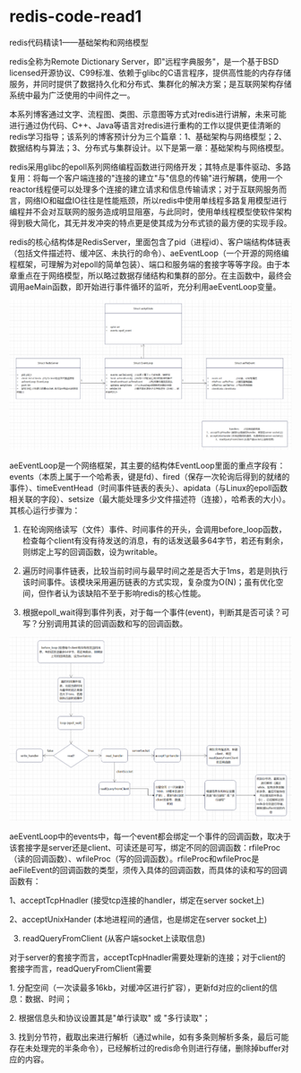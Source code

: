 # redis-code-read1
redis代码精读1——基础架构和网络模型

redis全称为Remote Dictionary Server，即"远程字典服务"，是一个基于BSD
licensed开源协议、C99标准、依赖于glibc的C语言程序，提供高性能的内存存储服务，并同时提供了数据持久化和分布式、集群化的解决方案；是互联网架构存储系统中最为广泛使用的中间件之一。

本系列博客通过文字、流程图、类图、示意图等方式对redis进行讲解，未来可能进行通过伪代码、C++、Java等语言对redis进行重构的工作以提供更佳清晰的redis学习指导；该系列的博客预计分为三个篇章：1、基础架构与网络模型；2、数据结构与算法；3、分布式与集群设计。以下是第一章：基础架构与网络模型。

redis采用glibc的epoll系列网络编程函数进行网络开发；其特点是事件驱动、多路复用：将每一个客户端连接的"连接的建立"与"信息的传输"进行解耦，使用一个reactor线程便可以处理多个连接的建立请求和信息传输请求；对于互联网服务而言，网络IO和磁盘IO往往是性能瓶颈，所以redis中使用单线程多路复用模型进行编程并不会对互联网的服务造成明显阻塞，与此同时，使用单线程模型使软件架构得到极大简化，其无并发冲突的特点更是使其成为分布式锁的最方便的实现手段。

redis的核心结构体是RedisServer，里面包含了pid（进程id）、客户端结构体链表（包括文件描述符、缓冲区、未执行的命令）、aeEventLoop（一个开源的网络编程框架，可理解为对epoll的简单包装）、端口和服务端的套接字等等字段。由于本章重点在于网络模型，所以略过数据存储结构和集群的部分。在主函数中，最终会调用aeMain函数，即开始进行事件循环的监听，充分利用aeEventLoop变量。

![](media/image1.png)

aeEventLoop是一个网络框架，其主要的结构体EventLoop里面的重点字段有：events（本质上属于一个哈希表，键是fd）、fired（保存一次轮询后得到的就绪的事件）、timeEventHead（时间事件链表的表头）、apidata（与Linux的epoll函数相关联的字段）、setsize（最大能处理多少文件描述符（连接），哈希表的大小）。其核心运行步骤为：

1.  在轮询网络读写（文件）事件、时间事件的开头，会调用before_loop函数，检查每个client有没有待发送的消息，有的话发送最多64字节，若还有剩余，则绑定上写的回调函数，设为writable。

2.  遍历时间事件链表，比较当前时间与最早时间之差是否大于1ms，若是则执行该时间事件。该模块采用遍历链表的方式实现，复杂度为O(N)；虽有优化空间，但作者认为该缺陷不至于影响redis的核心性能。

3.  根据epoll_wait得到事件列表，对于每一个事件(event)，判断其是否可读？可写？分别调用其读的回调函数和写的回调函数。

![](media/image2.png)

aeEventLoop中的events中，每一个event都会绑定一个事件的回调函数，取决于该套接字是server还是client、可读还是可写，绑定不同的回调函数：rfileProc（读的回调函数）、wfileProc（写的回调函数）。rfileProc和wfileProc是aeFileEvent的回调函数的类型，须传入具体的回调函数，而具体的读和写的回调函数有：

1、acceptTcpHnadler (接受tcp连接的handler，绑定在server socket上)

2、acceptUnixHander (本地进程间的通信，也是绑定在server socket上)

3.  readQueryFromClient (从客户端socket上读取信息)

对于server的套接字而言，acceptTcpHnadler需要处理新的连接；对于client的套接字而言，readQueryFromClient需要

1\.
分配空间（一次读最多16kb，对缓冲区进行扩容），更新fd对应的client的信息：数据、时间；

2\. 根据信息头和协议设置其是\"单行读取\" 或 \"多行读取\"；

3\.
找到分节符，截取出来进行解析（通过while，如有多条则解析多条，最后可能存在未处理完的半条命令），已经解析过的redis命令则进行存储，删除掉buffer对应的内容。
